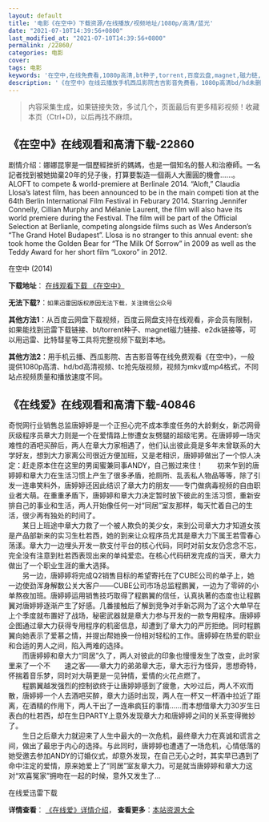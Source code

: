 ```yaml
---
layout: default
title: '电影《在空中》下载资源/在线播放/视频地址/1080p/高清/蓝光'
date: "2021-07-10T14:39:56+0800"
last_modified_at: "2021-07-10T14:39:56+0800"
permalink: /22860/
categories: 电影
cover:
tags: 电影
keywords: '在空中,在线免费看,1080p高清,bt种子,torrent,百度云盘,magnet,磁力链,迅雷下载资源'
description: '《在空中》在线云播放手机西瓜影院吉吉影音免费看，1080p高清bd/hd未删减完整版和tc抢先枪版，mkv/mp4格式，附带bt/torrent种子、magnet/磁力链、百度云盘、网盘资源迅雷下载链接'
---
```


>内容采集生成，如果链接失效，多试几个，页面最后有更多精彩视频！收藏本页（Ctrl+D)，以后再找不麻烦。


## 《在空中》在线观看和高清下载-22860

剧情介绍：娜娜昆寧是一個歷經挫折的媽媽，也是一個知名的藝人和治療師。一名記者找到被她拋棄20年的兒子後，打算要製造一個兩人大團圓的機會……。ALOFT to compete & world-premiere at Berlinale 2014. “Aloft,” Claudia Llosa’s latest film, has been announced to be in the main competi tion at the 64th Berlin International Film Festival in Feburary 2014. Starring Jennifer Connelly, Cillian Murphy and Mélanie Laurent, the film will also have its world premiere during the Festival. The film will be part of the Official Selection at Berlianle, competing alongside films such as Wes Anderson’s “The Grand Hotel Budapest”. Llosa is no stranger to this annual event: she took home the Golden Bear for “The Milk Of Sorrow” in 2009 as well as the Teddy Award for her short film “Loxoro” in 2012.


在空中 (2014)

**下载地址**： [在线观看下载 《在空中》](https://www.btbtdy.me/btdy/dy214.html) 


**无法下载?**：`如果迅雷因版权原因无法下载，关注微信公众号 `

**其他方法1**：从百度云网盘下载视频，百度云网盘支持在线观看，非会员有限制，如果能找到迅雷下载链接、bt/torrent种子、magnet磁力链接、e2dk链接等，可以用迅雷、比特彗星等工具将完整视频下载到本地。

**其他方法2**：用手机云播、西瓜影院、吉吉影音等在线免费观看《在空中》，一般提供1080p高清、hd/bd高清视频、tc抢先版视频，视频为mkv或mp4格式，不同站点视频质量和播放速度不同。


## 《在线爱》在线观看和高清下载-40846

奇悦网行业销售总监唐婷婷是一个正担心完不成本季度任务的大龄剩女，新芯网骨灰级程序员章大力则是一个在爱情路上惨遭女友劈腿的超级宅男。在唐婷婷一场灾难性的酒吧买醉后，两人在章大力家相遇了，他们认出彼此竟是多年未曾联系的大学好友，想到大力家离公司很近方便加班，又是老相识，唐婷婷做出了一个惊人决定：赶走原本住在这里的男闺蜜兼同事ANDY，自己搬过来住！　　初来乍到的唐婷婷和章大力在生活习惯上产生了很多矛盾，抢厕所、乱丢私人物品等等，除了引发一连串笑料外，唐婷婷还因此结识了章大力的朋友&mdash;—专门做病毒视频的自由职业者大萌。在重重矛盾下，唐婷婷和章大力决定暂时放下彼此的生活习惯，重新安排自己的事业和生活，两人开始像任何一对&ldquo;同居”室友那样，每天忙着自己的生活，很少再有独处的时间了。<br />　　某日上班途中章大力救了一个被人欺负的美少女，来到公司章大力才知道女孩是产品部新来的实习生杜若西，她的到来让众程序员尤其是章大力下属王若雪春心荡漾。章大力一边埋头开发一款支付平台的核心代码，同时对前女友仍念念不忘，完全没有注意到杜若西表现出来的单纯爱恋。在核心代码研发完成的当天，章大力做出了一个职业生涯的重大选择。<br />　　另一边，唐婷婷将完成Q2销售目标的希望寄托在了CUBE公司的单子上，她一边使劲浑身解数公关大客户——CUBE公司市场总监程鹏翼，一边为了零碎的小单熬夜加班。唐婷婷运用销售技巧取得了程鹏翼的信任，认真执著的态度也让程鹏翼对唐婷婷逐渐产生了好感。几番接触后了解到竞争对手新芯网为了这个大单早在上个季度就布置好了战场，秘密武器就是章大力参与开发的一款专用程序。唐婷婷企图通过章大力获得专用程序的机密信息，却遭到了章大力的严厉拒绝。同时程鹏翼向她表示了爱慕之情，并提出帮她换一份相对轻松的工作。唐婷婷在热爱的职业和合适的男人之间，陷入两难的选择。<br />　　而唐婷婷和章大力“同居”久了，两人对彼此的印象也慢慢发生了改变，此时家里来了一个不　　速之客&mdash;—章大力的弟弟章大志，章大志行为怪异，思想奇特，怀揣着音乐梦，同时对大萌更是一见钟情，爱情的火花点燃了。<br />　　程鹏翼越发强烈的控制欲终于让唐婷婷感到了疲惫，大吵过后，两人不欢而散，唐婷婷一个人去酒吧买醉，章大力适时出现，两人在一杯又一杯酒中拉近了距离，在酒精的作用下，两人干出了一连串疯狂的事情&hellip;…而本想借章大力30岁生日表白的杜若西，却在生日PARTY上意外发现章大力和唐婷婷之间的关系变得微妙了。<br />　　生日之后章大力就迎来了人生中最大的一次危机，最终章大力在真诚和谎言之间，做出了最忠于内心的选择。与此同时，唐婷婷也遭遇了一场危机，心情低落的她受邀去参加ANDY的订婚仪式，却意外发现，在自己无心之时，其实早已遇到了命中注定的爱情，原来她爱上了&ldquo;同居”室友章大力。可是就当唐婷婷和章大力这对“欢喜冤家”拥吻在一起的时候，意外又发生了…


在线爱迅雷下载

**详情查看**： [《在线爱》详情介绍](/movie/40846/)， **查看更多**：[本站资源大全](/movie/t/all/)

